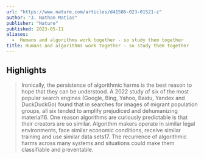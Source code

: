 ```yaml
---
url: "https://www.nature.com/articles/d41586-023-01521-z"
author: "J. Nathan Matias"
publisher: "Nature"
published: 2023-05-11
aliases:
  -  Humans and algorithms work together - so study them together
title: Humans and algorithms work together - so study them together
---
```


## Highlights
> Ironically, the persistence of algorithmic harms is the best reason to hope that they can be understood. A 2022 study of six of the most popular search engines (Google, Bing, Yahoo, Baidu, Yandex and DuckDuckGo) found that in searches for images of migrant population groups, all six tended to amplify prejudiced and dehumanizing material16. One reason algorithms are curiously predictable is that their creators are so similar. Algorithm makers operate in similar legal environments, face similar economic conditions, receive similar training and use similar data sets17. The recurrence of algorithmic harms across many systems and situations could make them classifiable and preventable.

